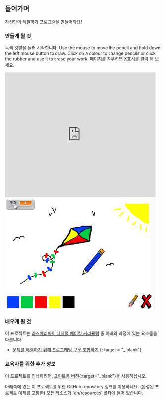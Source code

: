 ## 들어가며

자신만의 색칠하기 프로그램을 만들어봐요!

### 만들게 될 것

녹색 깃발을 눌러 시작합니다. Use the mouse to move the pencil and hold down the left mouse button to draw. Click on a colour to change pencils or click the rubber and use it to erase your work. 페이지를 지우려면 X표시를 클릭 해 보세요.

<div class="scratch-preview">
  <iframe allowtransparency="true" width="485" height="402" src="https://scratch.mit.edu/projects/embed/63473366/?autostart=false" frameborder="0"></iframe>
  <img src="images/paint-final.png">
</div>

### 배우게 될 것

이 프로젝트는 [라즈베리파이 디지털 메이킹 커리큘럼](http://rpf.io/curriculum) 중 아래의 과정에 있는 요소들을 다룹니다.

+ [문제를 해결하기 위해 프로그래밍 구문 조합하기](https://www.raspberrypi.org/curriculum/programming/builder) {: target = "_ blank"}

### 교육자를 위한 추가 정보

이 프로젝트를 인쇄하려면, [프린트용 버전](https://projects.raspberrypi.org/en/projects/paint-box/print){:target="_blank"}을 사용하십시오.

아래쪽에 있는 이 프로젝트를 위한 GitHub repository 링크를 이용하세요. (완성된 프로젝트 예제를 포함한) 모든 리소스가 'en/resources' 폴더에 들어 있습니다.